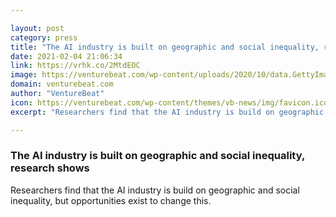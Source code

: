 ```yaml
---

layout: post
category: press
title: "The AI industry is built on geographic and social inequality, research shows"
date: 2021-02-04 21:06:34
link: https://vrhk.co/2MtdEOC
image: https://venturebeat.com/wp-content/uploads/2020/10/data.GettyImages-1176071503.jpg?w=1200&strip=all
domain: venturebeat.com
author: "VentureBeat"
icon: https://venturebeat.com/wp-content/themes/vb-news/img/favicon.ico
excerpt: "Researchers find that the AI industry is build on geographic and social inequality, but opportunities exist to change this."

---
```


### The AI industry is built on geographic and social inequality, research shows

Researchers find that the AI industry is build on geographic and social inequality, but opportunities exist to change this.